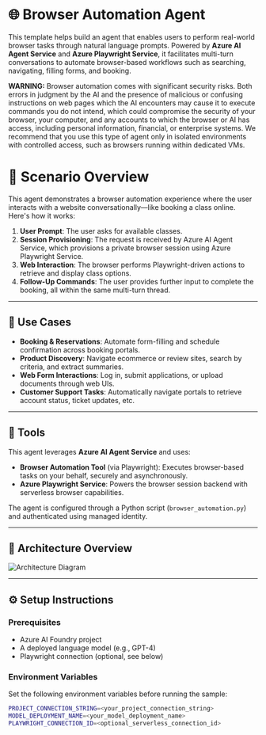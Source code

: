 # 🌐 Browser Automation Agent

This template helps build an agent that enables users to perform real-world browser tasks through natural language prompts. Powered by **Azure AI Agent Service** and **Azure Playwright Service**, it facilitates multi-turn conversations to automate browser-based workflows such as searching, navigating, filling forms, and booking.

**WARNING:** Browser automation comes with significant security risks. Both errors in judgment by the AI and the presence of malicious or confusing instructions on web pages which the AI encounters may cause it to execute commands you do not intend, which could compromise the security of your browser, your computer, and any accounts to which the browser or AI has access, including personal information, financial, or enterprise systems. We recommend that you use this type of agent only in isolated environments with controlled access, such as browsers running within dedicated VMs.

 # 🧠 Scenario Overview

This agent demonstrates a browser automation experience where the user interacts with a website conversationally—like booking a class online. Here's how it works:

1. **User Prompt**: The user asks for available classes.
2. **Session Provisioning**: The request is received by Azure AI Agent Service, which provisions a private browser session using Azure Playwright Service.
3. **Web Interaction**: The browser performs Playwright-driven actions to retrieve and display class options.
4. **Follow-Up Commands**: The user provides further input to complete the booking, all within the same multi-turn thread.

---

## 💼 Use Cases

- **Booking & Reservations**: Automate form-filling and schedule confirmation across booking portals.
- **Product Discovery**: Navigate ecommerce or review sites, search by criteria, and extract summaries.
- **Web Form Interactions**: Log in, submit applications, or upload documents through web UIs.
- **Customer Support Tasks**: Automatically navigate portals to retrieve account status, ticket updates, etc.

---

## 🧩 Tools

This agent leverages **Azure AI Agent Service** and uses:

- **Browser Automation Tool** (via Playwright): Executes browser-based tasks on your behalf, securely and asynchronously.
- **Azure Playwright Service**: Powers the browser session backend with serverless browser capabilities.

The agent is configured through a Python script (`browser_automation.py`) and authenticated using managed identity.

---

## 🧠 Architecture Overview

![Architecture Diagram](assets/architecture-browser-automation.png)

---

## ⚙️ Setup Instructions

### Prerequisites

- Azure AI Foundry project
- A deployed language model (e.g., GPT-4)
- Playwright connection (optional, see below)

### Environment Variables

Set the following environment variables before running the sample:

```bash
PROJECT_CONNECTION_STRING=<your_project_connection_string>
MODEL_DEPLOYMENT_NAME=<your_model_deployment_name>
PLAYWRIGHT_CONNECTION_ID=<optional_serverless_connection_id>


